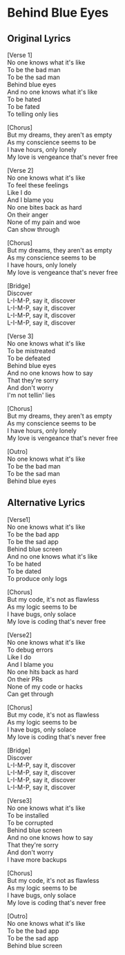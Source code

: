 # Behind Blue Eyes

## Original Lyrics

[Verse 1]  
No one knows what it's like  
To be the bad man  
To be the sad man  
Behind blue eyes  
And no one knows what it's like  
To be hated  
To be fated  
To telling only lies  
  
[Chorus]  
But my dreams, they aren't as empty  
As my conscience seems to be  
I have hours, only lonely  
My love is vengeance that's never free  
  
[Verse 2]  
No one knows what it's like  
To feel these feelings  
Like I do  
And I blame you  
No one bites back as hard  
On their anger  
None of my pain and woe  
Can show through  

[Chorus]  
But my dreams, they aren't as empty  
As my conscience seems to be  
I have hours, only lonely  
My love is vengeance that's never free  
  
[Bridge]  
Discover  
L-I-M-P, say it, discover  
L-I-M-P, say it, discover  
L-I-M-P, say it, discover  
L-I-M-P, say it, discover  
  
[Verse 3]  
No one knows what it's like  
To be mistreated  
To be defeated  
Behind blue eyes  
And no one knows how to say  
That they're sorry  
And don't worry  
I'm not tellin' lies  
  
[Chorus]  
But my dreams, they aren't as empty  
As my conscience seems to be  
I have hours, only lonely  
My love is vengeance that's never free  

[Outro]  
No one knows what it's like  
To be the bad man  
To be the sad man  
Behind blue eyes  

## Alternative Lyrics

[Verse1]  
No one knows what it's like  
To be the bad app  
To be the sad app  
Behind blue screen  
And no one knows what it's like  
To be hated  
To be dated  
To produce only logs
  
[Chorus]  
But my code, it's not as flawless  
As my logic seems to be  
I have bugs, only solace  
My love is coding that's never free  
  
[Verse2]  
No one knows what it's like  
To debug errors  
Like I do  
And I blame you  
No one hits back as hard  
On their PRs  
None of my code or hacks  
Can get through  
  
[Chorus]  
But my code, it's not as flawless  
As my logic seems to be  
I have bugs, only solace  
My love is coding that's never free  
  
[Bridge]  
Discover  
L-I-M-P, say it, discover  
L-I-M-P, say it, discover  
L-I-M-P, say it, discover  
L-I-M-P, say it, discover  

[Verse3]  
No one knows what it's like  
To be installed  
To be corrupted  
Behind blue screen  
And no one knows how to say  
That they're sorry  
And don't worry  
I have more backups
  
[Chorus]  
But my code, it's not as flawless  
As my logic seems to be  
I have bugs, only solace  
My love is coding that's never free  

[Outro]  
No one knows what it's like  
To be the bad app  
To be the sad app  
Behind blue screen  
